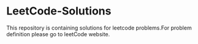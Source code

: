 # LeetCode-Solutions
This repository is containing solutions for leetcode problems.For problem definition please go to leetCode website.
